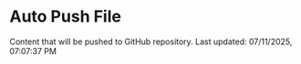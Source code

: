 # Auto Push File

Content that will be pushed to GitHub repository.
Last updated: 07/11/2025, 07:07:37 PM